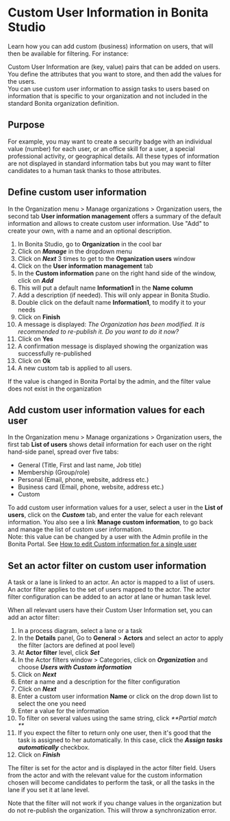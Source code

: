 # Custom User Information in Bonita Studio

Learn how you can add custom (business) information on users, that will then be available for filtering.
For instance:

Custom User Information are (key, value) pairs that can be added on users.  
You define the attributes that you want to store, and then add the values for the users.  
You can use custom user information to assign tasks to users based on information that is specific to your organization
and not included in the standard Bonita organization definition.

## Purpose

For example, you may want to create a security badge with an individual value (number) for each user, or an office skill
for a user, a special professional activity, or geographical details.
All these types of information are not displayed in standard information tabs but you may want to filter candidates to a human task thanks to those attributes.

## Define custom user information

In the Organization menu > Manage organizations > Organization users, the second tab **User information management** offers a summary of the default information and allows to create custom user information. Use "Add" to create your own, with a name and an optional description.

1. In Bonita Studio, go to **Organization** in the cool bar
2. Click on _**Manage**_ in the dropdown menu
3. Click on _**Next**_ 3 times to get to the **Organization users** window
4. Click on the **User information management** tab
5. In the **Custom information** pane on the right hand side of the window, click on _**Add**_
6. This will put a default name **Information1** in the **Name column**
7. Add a description (if needed). This will only appear in Bonita Studio.
8. Double click on the default name **Information1**, to modify it to your needs
9. Click on **Finish**
10. A message is displayed: _The Organization has been modified. It is recommended to re-publish it. Do you want to do it now?_
11. Click on **Yes**
12. A confirmation message is displayed showing the organization was successfully re-published
13. Click on **Ok**
14. A new custom tab is applied to all users. 

If the value is changed in Bonita Portal by the admin, and the filter value does not exist in the organization

## Add custom user information values for each user

In the Organization menu > Manage organizations > Organization users, the first tab **List of users** shows detail information for each user on the right hand-side panel, spread over five tabs:

- General (Title, First and last name, Job title)
- Membership (Group/role)
- Personal (Email, phone, website, address etc.)
- Business card (Email, phone, website, address etc.)
- Custom 

To add custom user information values for a user, select a user in the **List of users**, click on the **_Custom_** tab, and enter the value for each relevant information. You also see a link **Manage custom information**, to go back and manage the list of custom user information.  
Note: this value can be changed by a user with the Admin profile in the Bonita Portal. See [How to edit Custom information for a single user](custom-user-information-in-bonita-bpm-portal.md)

## Set an actor filter on custom user information

A task or a lane is linked to an actor. An actor is mapped to a list of users. An actor filter applies to the set of users mapped to the actor. The actor filter configuration can be added to an actor at lane or human task level.

When all relevant users have their Custom User Information set, you can add an actor filter:

1. In a process diagram, select a lane or a task
2. In the **Details** panel, Go to **General** > **Actors** and select an actor to apply the filter (actors are defined at pool level)
3. At **Actor filter** level, click _**Set**_
4. In the Actor filters window > Categories, click on _**Organization**_ and choose  _**Users with Custom information**_
5. Click on _**Next**_
6. Enter a name and a description for the filter configuration
7. Click on _**Next**_
8. Enter a custom user information **Name** or click on the drop down list to select the one you need
9. Enter a value for the information
10. To filter on several values using the same string, click _**Partial match **_
11. If you expect the filter to return only one user, then it's good that the task is assigned to her automatically. In this case, click the _**Assign tasks automatically**_ checkbox. 
12. Click on _**Finish**_

The filter is set for the actor and is displayed in the actor filter field. Users from the actor and with the relevant value for the custom information chosen will become candidates to perform the task, or all the tasks in the lane if you set it at lane level.

Note that the filter will not work if you change values in the organization but do not re-publish the organization. This will throw a synchronization error.
